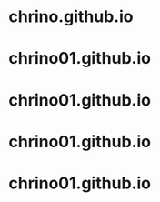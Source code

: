# chrino.github.io
# chrino01.github.io
# chrino01.github.io
# chrino01.github.io
# chrino01.github.io
